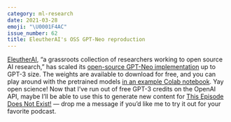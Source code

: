 ```yaml
---
category: ml-research
date: 2021-03-28
emoji: "\U0001F4AC"
issue_number: 62
title: EleutherAI's OSS GPT-Neo reproduction
---
```


[EleutherAI](https://www.eleuther.ai?utm_campaign=Dynamically%20Typed&utm_medium=email&utm_source=Revue%20newsletter), “a grassroots collection of researchers working to open source AI research,” has scaled its [open-source GPT-Neo implementation](https://github.com/EleutherAI/gpt-neo/?utm_campaign=Dynamically%20Typed&utm_medium=email&utm_source=Revue%20newsletter) up to GPT-3 size.
The weights are available to download for free, and you can play around with the pretrained models [in an example Colab notebook](https://colab.research.google.com/github/EleutherAI/GPTNeo/blob/master/GPTNeo_example_notebook.ipynb?utm_campaign=Dynamically%20Typed&utm_medium=email&utm_source=Revue%20newsletter).
Yay open science!
Now that I’ve run out of free GPT-3 credits on the OpenAI API, maybe I’ll be able to use this to generate new content for [This Episode Does Not Exist!](https://thisepisodedoesnotexist.com?utm_campaign=Dynamically%20Typed&utm_medium=email&utm_source=Revue%20newsletter) — drop me a message if you’d like me to try it out for your favorite podcast.